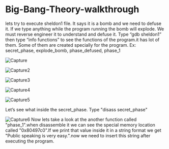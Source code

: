 # Big-Bang-Theory-walkthrough
lets try to execute sheldon1 file. It says it is a bomb and we need to defuse it. If we type anything while the program running the bomb will explode. We must reverse engineer it to understand and defuse it. Type “gdb sheldon1” then type “info functions” to see the functions of the program.it has lot of them. Some of them are created specially for the program. Ex: secret_phase, explode_bomb, phase_defused, phase_1

![Capture](https://user-images.githubusercontent.com/22831322/76165167-c6f3eb00-617a-11ea-8db8-857d6a567776.PNG)

![Capture2](https://user-images.githubusercontent.com/22831322/76165180-f0ad1200-617a-11ea-8e94-be46a4f4e021.PNG)

![Capture3](https://user-images.githubusercontent.com/22831322/76165201-0de1e080-617b-11ea-9a01-8ff452038b31.PNG)

![Capture4](https://user-images.githubusercontent.com/22831322/76165210-2651fb00-617b-11ea-9453-a2153c5fc751.PNG)

![Capture5](https://user-images.githubusercontent.com/22831322/76165220-3ff34280-617b-11ea-8cf0-6f6d88792f8b.PNG)

Let’s see what inside the secret_phase. Type "disass secret_phase"

![Capture6](https://user-images.githubusercontent.com/22831322/76165264-9496bd80-617b-11ea-88e1-d86d1811e990.PNG)
 Now lets take a look at the another function called "phase_1".when disassemble it we can see the special memory location called "0x80497c0".If we print that value inside it in a string format we get "Public speaking is very easy.".now we need to insert this string after executing the program.
